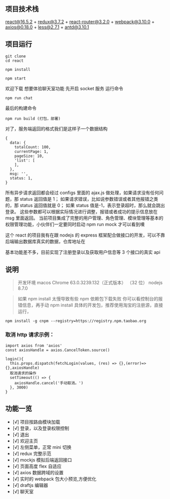 ## 项目技术栈

react@16.5.2 + redux@3.7.2 + react-router@3.2.0 + webpack@3.10.0 + axios@0.18.0 + less@2.7.1 + antd@3.10.1

## 项目运行

```
git clone
cd react

npm install

npm start

```

欢迎下载
想要体验聊天室功能 先开启 socket 服务 运行命令

```
npm run chat

```

最后的构建命令

```
npm run build (打包，部署)

```

对了，服务端返回的格式我们是这样子一个数据结构

```
{
  data: {
    totalCount: 100,
    currentPage: 1,
    pageSize: 10,
    'list': [
    ],
  },
  msg: '',
  status: 1,
}

```

所有异步请求返回都会经过 configs 里面的 ajax.js 做处理，如果请求没有任何问题，那 status 返回值是 1；
如果请求错误，比如说参数错误或者其他报错之类的，那 status 返回值就是 0；
如果 status 值是-1，表示登录超时，那么就会跳出登录。
这些参数都可以根据实际情况进行调整，报错或者成功的提示信息放在 msg 里面返回。
当前项目集成了完整的用户管理、角色管理、模块管理等基本的权限管理功能，小伙伴们一定要同时启动 npm run mock 才可以看到噢

这个 react 的项目我有在跟 nodejs 的 express 框架配合做接口的开发，可以不靠后端输出数据库真实的数据，仓库地址在

基本功能差不多，目前实现了注册登录以及获取用户信息等 3 个接口的真实 api

## 说明

> 开发环境 macos Chrome 63.0.3239.132（正式版本） （32 位） nodejs 8.7.0

> 如果 npm install 太慢导致有些 npm 依赖包下载失败 你可以看控制台的报错信息，再手动 npm install 具体的开发包，推荐使用淘宝的注册源，直接运行，

```
npm install -g cnpm --registry=https://registry.npm.taobao.org

```

### 取消 http 请求示例：

```
import axios from 'axios'
const axiosHandle = axios.CancelToken.source()

login(){
  this.props.dispatch(fetchLogin(values, (res) => {},(error)=>{},axiosHandle)
  取消请求的操作
  setTimeout(() => {
    axiosHandle.cancel('手动取消。')
  }, 3000)
}

```

## 功能一览

- [√] 项目按路由模块加载
- [√] 登录，以及登录权限控制
- [√] 退出
- [√] 欢迎主页
- [√] 左侧菜单，正常 mini 切换
- [√] redux 完整示范
- [√] mockjs 模拟后端返回接口
- [√] 页面高度 flex 自适应
- [√] axios 数据跨域的设置
- [√] 实时的 webpack 包大小预览,方便优化
- [√] draftjs 编辑器
- [√] 聊天室

